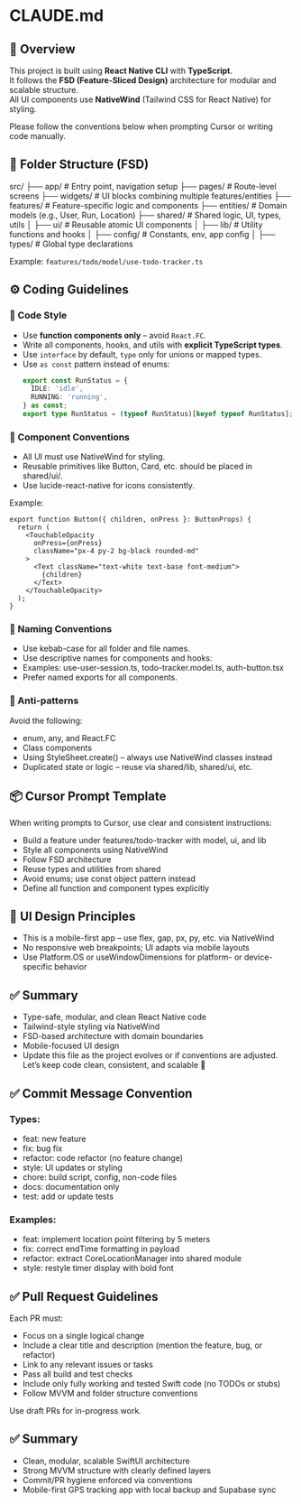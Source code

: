 # CLAUDE.md

## 👋 Overview

This project is built using **React Native CLI** with **TypeScript**.  
It follows the **FSD (Feature-Sliced Design)** architecture for modular and scalable structure.  
All UI components use **NativeWind** (Tailwind CSS for React Native) for styling.

Please follow the conventions below when prompting Cursor or writing code manually.

## 📁 Folder Structure (FSD)

src/
├── app/ # Entry point, navigation setup
├── pages/ # Route-level screens
├── widgets/ # UI blocks combining multiple features/entities
├── features/ # Feature-specific logic and components
├── entities/ # Domain models (e.g., User, Run, Location)
├── shared/ # Shared logic, UI, types, utils
│ ├── ui/ # Reusable atomic UI components
│ ├── lib/ # Utility functions and hooks
│ ├── config/ # Constants, env, app config
│ ├── types/ # Global type declarations

Example: `features/todo/model/use-todo-tracker.ts`

## ⚙️ Coding Guidelines

### 🧠 Code Style

- Use **function components only** – avoid `React.FC`.
- Write all components, hooks, and utils with **explicit TypeScript types**.
- Use `interface` by default, `type` only for unions or mapped types.
- Use `as const` pattern instead of enums:
  ```ts
  export const RunStatus = {
    IDLE: 'idle',
    RUNNING: 'running',
  } as const;
  export type RunStatus = (typeof RunStatus)[keyof typeof RunStatus];
  ```

### 🧩 Component Conventions
- All UI must use NativeWind for styling.
- Reusable primitives like Button, Card, etc. should be placed in shared/ui/.
- Use lucide-react-native for icons consistently.

Example:
```tsx
export function Button({ children, onPress }: ButtonProps) {
  return (
    <TouchableOpacity
      onPress={onPress}
      className="px-4 py-2 bg-black rounded-md"
    >
      <Text className="text-white text-base font-medium">
        {children}
      </Text>
    </TouchableOpacity>
  );
}
```

### 🧱 Naming Conventions
- Use kebab-case for all folder and file names.
- Use descriptive names for components and hooks:
- Examples: use-user-session.ts, todo-tracker.model.ts, auth-button.tsx
- Prefer named exports for all components.

### 🚫 Anti-patterns
Avoid the following:
- enum, any, and React.FC
- Class components
- Using StyleSheet.create() – always use NativeWind classes instead
- Duplicated state or logic – reuse via shared/lib, shared/ui, etc.

## 📦 Cursor Prompt Template
When writing prompts to Cursor, use clear and consistent instructions:
- Build a feature under features/todo-tracker with model, ui, and lib
- Style all components using NativeWind
- Follow FSD architecture
- Reuse types and utilities from shared
- Avoid enums; use const object pattern instead
- Define all function and component types explicitly

## 📱 UI Design Principles
- This is a mobile-first app – use flex, gap, px, py, etc. via NativeWind
- No responsive web breakpoints; UI adapts via mobile layouts
- Use Platform.OS or useWindowDimensions for platform- or device-specific behavior

## ✅ Summary
- Type-safe, modular, and clean React Native code
- Tailwind-style styling via NativeWind
- FSD-based architecture with domain boundaries
- Mobile-focused UI design
- Update this file as the project evolves or if conventions are adjusted. Let’s keep code clean, consistent, and scalable 🚀


## ✅ Commit Message Convention

### Types:

- feat: new feature
- fix: bug fix
- refactor: code refactor (no feature change)
- style: UI updates or styling
- chore: build script, config, non-code files
- docs: documentation only
- test: add or update tests

### Examples:

- feat: implement location point filtering by 5 meters
- fix: correct endTime formatting in payload
- refactor: extract CoreLocationManager into shared module
- style: restyle timer display with bold font


## ✅ Pull Request Guidelines

Each PR must:
- Focus on a single logical change
- Include a clear title and description (mention the feature, bug, or refactor)
- Link to any relevant issues or tasks
- Pass all build and test checks
- Include only fully working and tested Swift code (no TODOs or stubs)
- Follow MVVM and folder structure conventions

Use draft PRs for in-progress work.

## ✅ Summary
- Clean, modular, scalable SwiftUI architecture
- Strong MVVM structure with clearly defined layers
- Commit/PR hygiene enforced via conventions
- Mobile-first GPS tracking app with local backup and Supabase sync
